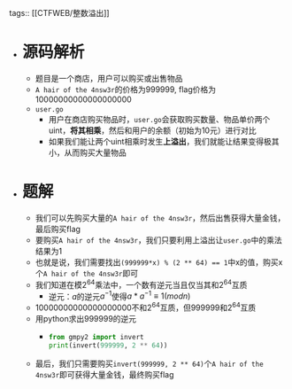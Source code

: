 tags:: [[CTFWEB/整数溢出]]

- # 源码解析
	- 题目是一个商店，用户可以购买或出售物品
	- `A hair of the 4nsw3r`的价格为999999, flag价格为10000000000000000000
	- `user.go`
		- 用户在商店购买物品时，`user.go`会获取购买数量、物品单价两个uint，**将其相乘**，然后和用户的余额（初始为10元）进行对比
		- 如果我们能让两个uint相乘时发生**上溢出**，我们就能让结果变得极其小，从而购买大量物品
- # 题解
	- 我们可以先购买大量的`A hair of the 4nsw3r`，然后出售获得大量金钱，最后购买flag
	- 要购买`A hair of the 4nsw3r`，我们只要利用上溢出让`user.go`中的乘法结果为1
	- 也就是说，我们需要找出`(999999*x) % (2 ** 64) == 1`中x的值，购买x个`A hair of the 4nsw3r`即可
	- 我们知道在模$2^{64}$乘法中，一个数有逆元当且仅当其和$2^{64}$互质
		- 逆元：$a$的逆元$a^{-1}$使得$a*a^{-1} \equiv 1(mod n)$
	- 10000000000000000000不和$2^{64}$互质，但999999和$2^{64}$互质
	- 用python求出999999的逆元
		- ```python
		  from gmpy2 import invert
		  print(invert(999999, 2 ** 64))
		  ```
	- 最后，我们只需要购买`invert(999999, 2 ** 64)`个`A hair of the 4nsw3r`即可获得大量金钱，最终购买flag